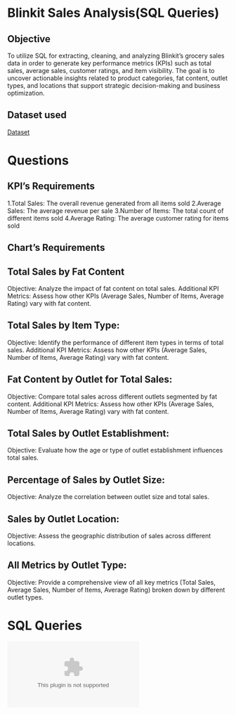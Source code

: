 # Blinkit Sales Analysis(SQL Queries)

## Objective 
To utilize SQL for extracting, cleaning, and analyzing Blinkit’s grocery sales data in order to generate key performance metrics (KPIs) such as total sales, average sales, customer ratings, and item visibility. The goal is to uncover actionable insights related to product categories, fat content, outlet types, and locations that support strategic decision-making and business optimization.

## Dataset used
<a href="https://github.com/Nikhil-29-11/Blinkit-Sales-Analysis-SQL/blob/main/BlinkIT%20Grocery%20Data.csv">Dataset</a>

# Questions

## KPI’s Requirements
1.Total Sales: The overall revenue generated from all items sold
2.Average Sales: The average revenue per sale
3.Number of Items: The total count of different items sold
4.Average Rating: The average customer rating for items sold
## Chart’s Requirements
## Total Sales by Fat Content
Objective: Analyze the impact of fat content on total sales.
Additional KPI Metrics: Assess how other KPIs (Average Sales, Number of Items, Average Rating) vary with fat 
content.
## Total Sales by Item Type:
Objective: Identify the performance of different item types in terms of total sales.
Additional KPI Metrics: Assess how other KPIs (Average Sales, Number of Items, Average Rating) vary with fat content.
## Fat Content by Outlet for Total Sales:
Objective: Compare total sales across different outlets segmented by fat content.
Additional KPI Metrics: Assess how other KPIs (Average Sales, Number of Items, Average Rating) vary with fat content.
## Total Sales by Outlet Establishment:
Objective: Evaluate how the age or type of outlet establishment influences total sales.
## Percentage of Sales by Outlet Size:
Objective: Analyze the correlation between outlet size and total sales.
## Sales by Outlet Location:
Objective: Assess the geographic distribution of sales across different locations.
## All Metrics by Outlet Type:
Objective: Provide a comprehensive view of all key metrics (Total Sales, Average Sales, Number of 	Items, Average Rating) broken down by different outlet types.

# SQL Queries
![vinda store](https://github.com/Nikhil-29-11/Blinkit-Sales-Analysis-SQL/blob/main/Query%20Doc.docx)


